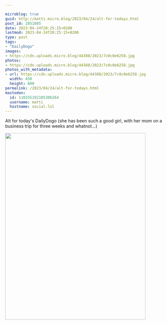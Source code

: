 ```yaml
---

microblog: true
guid: http://matti.micro.blog/2023/04/24/alt-for-todays.html
post_id: 2851885
date: 2023-04-24T20:25:15+0200
lastmod: 2023-04-24T20:25:15+0200
type: post
tags:
- "DailyDogo"
images:
- https://cdn.uploads.micro.blog/44388/2023/7c0c0e6258.jpg
photos:
- https://cdn.uploads.micro.blog/44388/2023/7c0c0e6258.jpg
photos_with_metadata:
- url: https://cdn.uploads.micro.blog/44388/2023/7c0c0e6258.jpg
  width: 450
  height: 600
permalink: /2023/04/24/alt-for-todays.html
mastodon:
  id: 110255192105306264
  username: matti
  hostname: social.lol
---
```

Alt for today's DailyDogo (she has been such a good girl, with her mom on a business trip for three weeks and whatnot…)

<img src="/media/uploads/2023/7c0c0e6258.jpg" width="450" height="600" alt="">
